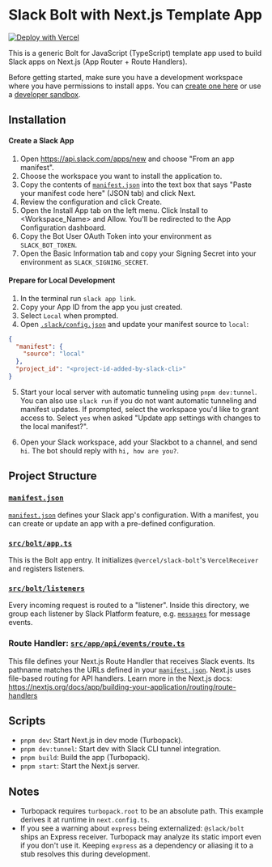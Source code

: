# Slack Bolt with Next.js Template App

[![Deploy with Vercel](https://vercel.com/button)](https://vercel.com/new)

This is a generic Bolt for JavaScript (TypeScript) template app used to build Slack apps on Next.js (App Router + Route Handlers).

Before getting started, make sure you have a development workspace where you have permissions to install apps. You can [create one here](https://slack.com/create) or use a [developer sandbox](https://api.slack.com/developer-program).

## Installation

#### Create a Slack App

1. Open https://api.slack.com/apps/new and choose "From an app manifest".
2. Choose the workspace you want to install the application to.
3. Copy the contents of [`manifest.json`](./manifest.json) into the text box that says "Paste your manifest code here" (JSON tab) and click Next.
4. Review the configuration and click Create.
5. Open the Install App tab on the left menu. Click Install to <Workspace_Name> and Allow. You'll be redirected to the App Configuration dashboard.
6. Copy the Bot User OAuth Token into your environment as `SLACK_BOT_TOKEN`.
7. Open the Basic Information tab and copy your Signing Secret into your environment as `SLACK_SIGNING_SECRET`.

#### Prepare for Local Development

1. In the terminal run `slack app link`.
2. Copy your App ID from the app you just created.
3. Select `Local` when prompted.
4. Open [`.slack/config.json`](./.slack/config.json) and update your manifest source to `local`:
```json
{
  "manifest": {
    "source": "local"
  },
  "project_id": "<project-id-added-by-slack-cli>"
}
```
5. Start your local server with automatic tunneling using `pnpm dev:tunnel`. You can also use `slack run` if you do not want automatic tunneling and manifest updates. If prompted, select the workspace you'd like to grant access to. Select `yes` when asked "Update app settings with changes to the local manifest?".

6. Open your Slack workspace, add your Slackbot to a channel, and send `hi`. The bot should reply with `hi, how are you?`.

## Project Structure

### [`manifest.json`](./manifest.json)

[`manifest.json`](./manifest.json) defines your Slack app's configuration. With a manifest, you can create or update an app with a pre-defined configuration.

### [`src/bolt/app.ts`](./src/bolt/app.ts)

This is the Bolt app entry. It initializes `@vercel/slack-bolt`'s `VercelReceiver` and registers listeners.

### [`src/bolt/listeners`](./src/bolt/listeners)

Every incoming request is routed to a "listener". Inside this directory, we group each listener by Slack Platform feature, e.g. [`messages`](./src/bolt/listeners/messages) for message events.

### Route Handler: [`src/app/api/events/route.ts`](./src/app/api/events/route.ts)

This file defines your Next.js Route Handler that receives Slack events. Its pathname matches the URLs defined in your [`manifest.json`](./manifest.json). Next.js uses file-based routing for API handlers. Learn more in the Next.js docs: https://nextjs.org/docs/app/building-your-application/routing/route-handlers

## Scripts

- `pnpm dev`: Start Next.js in dev mode (Turbopack).
- `pnpm dev:tunnel`: Start dev with Slack CLI tunnel integration.
- `pnpm build`: Build the app (Turbopack).
- `pnpm start`: Start the Next.js server.

## Notes

- Turbopack requires `turbopack.root` to be an absolute path. This example derives it at runtime in `next.config.ts`.
- If you see a warning about `express` being externalized: `@slack/bolt` ships an Express receiver. Turbopack may analyze its static import even if you don't use it. Keeping `express` as a dependency or aliasing it to a stub resolves this during development.
